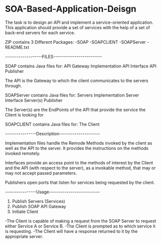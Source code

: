 # SOA-Based-Application-Deisgn
The task is to design an API and implement a service-oriented application. This application should provide a set of services with the help  of  a  set  of  back-end  servers  for  each  service. 

ZIP contains 3 Different Packages:
-SOAP
-SOAPCLIENT
-SOAPServer
-README.txt

-------------------FILES-------------------------

SOAP contains Java files for:
API Gateway Implementation 
API Interface
API Publisher

The API is the Gateway to which the client communicates to the servers through.

SOAPServer contains Java files for:
Servers Implementation
Server Interface
Server(s) Publisher

The Server(s) are the EndPoints of the API that provide the service the Client is looking for

SOAPCLIENT contains Java files for: 
The Client

----------------Description---------------------

Implementation files handle the Remode Methods invoked by the client as well as the API to the server.
It provides the instructions on the methods invoked remotely. 

Interfaces provide an access point to the methods of interest by the Client and the API (with respect to the server), as a invokable method, that may or may not accept passed parameters.

Publishers open ports that listen for services being requested by the client.

----------------Usage--------------------------
1. Publish Servers (Services)
2. Publish SOAP API Gateway
3. Initiate Client

-The Client is capable of making a request from the SOAP Server to request either Service A or Service B.
-The Client is prompted as to which service it is requesting.
-The Client will have a response returned to it by the appropriate server.

